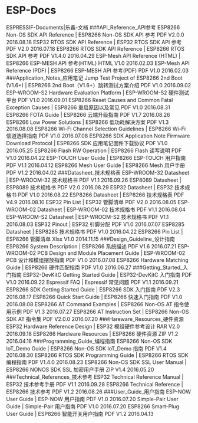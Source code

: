 # ESP-Docs
ESPRESSIF-Documents|乐鑫-文档
###API_Reference_API参考
	ESP8266 Non-OS SDK API Reference | ESP8266 Non-OS SDK API 参考
	PDF V2.0.0 2016.08.18
	ESP32 RTOS SDK API Reference | ESP32 RTOS SDK API 参考
	PDF V2.0 2016.07.18
	ESP8266 RTOS SDK API Reference | ESP8266 RTOS SDK API 参考
	PDF V1.4.0 2016.04.29
	ESP-Mesh API Reference (HTML) | ESP8266 ESP-MESH API 参考(HTML)
	HTML V1.0 2016.02.03
	ESP-Mesh API Reference (PDF) | ESP8266 ESP-MESH API 参考(PDF)
	PDF V1.0 2016.02.03
###Application_Notes_应用笔记
	Jump Test Project of ESP8266 2nd Boot (V1.6+) | ESP8266 2nd Boot（V1.6+）跳转测试方案介绍
	PDF V1.0 2016.09.02
	ESP-WROOM-S2 Hardware Evaluation Platform | ESP-WROOM-S2 硬件测试平台
	PDF V1.0 2016.09.01
	ESP8266 Reset Causes and Common Fatal Exception Causes | ESP8266 重启原因以及常见
	PDF V1.0 2016.08.31
	ESP8266 FOTA Guide | ESP8266 云端升级指南
	PDF V1.7 2016.08.26
	ESP8266 Low Power Solutions | ESP8266 低功耗解决方案
	PDF V1.3 2016.08.08
	ESP8266 Wi-Fi Channel Selection Guidelines | ESP8266 Wi-Fi 信道选择指南
	PDF V1.0 2016.07.08
	ESP8266 SDK Application Note Firmware Download Protocol | ESP8266 SDK 应用笔记固件下载协议
	PDF V1.0 2016.05.25
	ESP8266 Flash RW Operation | ESP8266 Flash 读写说明
	PDF V1.0 2016.04.22
	ESP-TOUCH User Guide | ESP8266 ESP-TOUCH 用户指南
	PDF V1.1 2016.04.12
	ESP8266 Mesh User Guide | ESP8266 Mesh 用户手册
	PDF V1.2 2016.04.02
###Datasheet_技术规格表
	ESP-WROOM-32 Datasheet | ESP-WROOM-32 技术规格书
	PDF V1.1 2016.09.26
	ESP8089 Datasheet | ESP8089 技术规格书
	PDF V2.0 2016.08.29
	ESP32 Datasheet | ESP32 技术规格书
	PDF V1.0 2016.08.22
	ESP8266 Datasheet | ESP8266 技术规格表
	PDF V4.9 2016.08.10
	ESP32 Pin List | ESP32 管脚清单
	PDF V2.0 2016.08.05
	ESP-WROOM-02 Datasheet | ESP-WROOM-02 技术规格书
	PDF V1.1 2016.08.04
	ESP-WROOM-S2 Datasheet | ESP-WROOM-S2 技术规格书
	PDF V1.1 2016.08.03
	ESP32 Pinout | ESP32 引脚分配
	PDF V1.0 2016.07.07
	ESP8285 Datasheet | ESP8285 技术规格书
	PDF V1.0 2016.04.22
	ESP8266 Pin List | ESP8266 管脚清单
	Xlsx V1.0 2014.11.15
###Design_Guideline_设计指南
	ESP8266 System Description | ESP8266 系统描述
	PDF V1.6 2016.07.21
	ESP-WROOM-02 PCB Design and Module Placement Guide | ESP-WROOM-02 PCB 设计和模组摆放指南
	PDF V1.0 2016.07.08
	ESP8266 Hardware Matching Guide | ESP8266 硬件匹配指南
	PDF V1.0 2016.06.27
###Getting_Started_入门指南
	ESP32-DevKitC Getting Started Guide | ESP32-DevKitC 入门指南
	PDF V1.0 2016.09.22
	Espressif FAQ | Espressif 常见问题
	PDF V1.1 2016.09.21
	ESP8266 SDK Getting Started Guide | ESP8266 SDK 入门指南
	PDF V2.3 2016.08.17
	ESP8266 Quick Start Guide | ESP8266 快速入门指南
	PDF V1.0 2016.08.08
	ESP8266 AT Command Examples | ESP8266 Non-OS AT 指令使用示例
	PDF V1.3 2016.07.27
	ESP8266 AT Instruction Set | ESP8266 Non-OS SDK AT 指令集
	PDF V2.0.0 2016.07.20
###Hareware_Resources_硬件资源
	ESP32 Hardware Reference Design | ESP32 模组硬件参考设计
	RAR V2.0 2016.09.18
	ESP8266 Hardware Resources | ESP8266 硬件资源
	ZIP V1.2 2016.04.16
###Programming_Guide_编程指南
	ESP8266 Non-OS SDK IoT_Demo Guide | ESP8266 Non-OS SDK IoT_Demo 指南
	PDF V1.4 2016.08.30
	ESP8266 RTOS SDK Programming Guide | ESP8266 RTOS SDK 编程指南
	PDF V1.4.0 2016.08.23
	ESP8266 Non-OS SDK SSL User Manual | ESP8266 NONOS SDK SSL 加密用户手册
	ZIP V1.4 2016.05.20
###Technical_References_技术参考
	ESP32 Technical Reference Manual | ESP32 技术参考手册
	PDF V1.1 2016.09.28
	ESP8266 Technical Reference | ESP8266 技术参考
	PDF V1.2 2016.08.26
###User_Guide_用户指南
	ESP-NOW User Guide | ESP-NOW 用户指南
	PDF V1.0 2016.07.20
	Simple-Pair User Guide | Simple-Pair 用户指南
	PDF V1.0 2016.07.20
	ESP8266 Smart-Plug User Guide | ESP8266 智能开关用户指南
	PDF V1.2 2016.04.13

